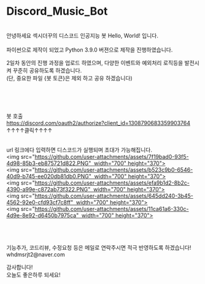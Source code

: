 # Discord_Music_Bot
<br/>
안녕하세요 섹시더꾸의 디스코드 인공지능 봇 Hello, World! 입니다.

<br/>
<br/>
파이썬으로 제작이 되었고 Python 3.9.0 버젼으로 제작을 진행하였습니다.

2일차 동안의 진행 과정을 업로드 하였으며, 다양한 이벤트와 예외처리 로직등을 발전시켜 꾸준히 공유하도록 하겠습니다.
<br/>(단, 중요한 파일 {봇 토큰}은 제외 하고 공유 하겠습니다)

<br/>
<br/>
<br/>

봇 호출 
<br/>https://discord.com/oauth2/authorize?client_id=1308790683359903764
<br/>                     ↑↑↑↑클릭↑↑↑↑

<br/>url 링크에다 입력하면 디스코드가 실행되며 초대가 가능해집니다.
<br/>
<img src="https://github.com/user-attachments/assets/7f19bad0-93f5-4d98-85b3-eb875721d822.PNG"  width="700" height="370">
<br/>
<img src="https://github.com/user-attachments/assets/b523c9b0-6546-40d9-b745-ee020db81db0.PNG"  width="700" height="370">
<br/>
<img src="https://github.com/user-attachments/assets/efa9b1d2-8b2c-4390-a99e-c872ab73f322.PNG"  width="700" height="370">
<br/>
<img src="https://github.com/user-attachments/assets/645dd240-3b45-4562-92e0-cfd93cf7c8ff"  width="700" height="370">
<br/>
<img src="https://github.com/user-attachments/assets/11ca61a6-330c-4d9e-8e92-d6450b7975ca"  width="700" height="370">

<br/>
<br/>
<br/>
기능추가, 코드리뷰, 수정요청 등은 메일로 연락주시면 적극 반영하도록 하겠습니다!
<br/>whdmsrjt2@naver.com

감사합니다!
<br/>오늘도 좋은하루 되세요!
